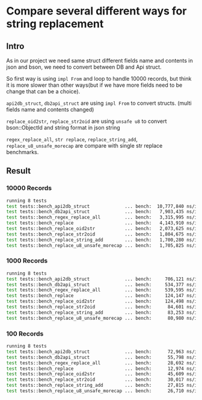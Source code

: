 # Compare several different ways for string replacement
## Intro

As in our project we need same struct different fields name and contents in json and bson, we need to convert between DB and Api struct. 

So first way is using `impl From` and loop to handle 10000 records, but think it is more slower than other ways(but if we have more fields need to be change that can be a choice).

`api2db_struct`, `db2api_struct` are using `impl From` to convert structs. (multi fields name and contents changed)

`replace_oid2str`, `replace_str2oid` are using `unsafe u8` to convert bson::ObjectId and string format in json string

`regex_replace_all`, `str replace`, `replace_string_add`, `replace_u8_unsafe_morecap` are compare with single str replace benchmarks.


## Result

### 10000 Records
```bash
running 8 tests  
test tests::bench_api2db_struct             ... bench:  10,777,840 ns/iter (+/- 1,541,968)  
test tests::bench_db2api_struct             ... bench:   7,903,435 ns/iter (+/- 2,178,199)  
test tests::bench_regex_replace_all         ... bench:   3,315,995 ns/iter (+/- 662,795)  
test tests::bench_replace                   ... bench:   4,143,910 ns/iter (+/- 947,399)  
test tests::bench_replace_oid2str           ... bench:   2,073,625 ns/iter (+/- 968,135)  
test tests::bench_replace_str2oid           ... bench:   1,804,675 ns/iter (+/- 580,960)  
test tests::bench_replace_string_add        ... bench:   1,700,280 ns/iter (+/- 617,699)  
test tests::bench_replace_u8_unsafe_morecap ... bench:   1,705,825 ns/iter (+/- 579,968)  
```

### 1000 Records
```bash
running 8 tests
test tests::bench_api2db_struct             ... bench:     706,121 ns/iter (+/- 224,431)
test tests::bench_db2api_struct             ... bench:     534,377 ns/iter (+/- 77,413)
test tests::bench_regex_replace_all         ... bench:     539,595 ns/iter (+/- 48,844)
test tests::bench_replace                   ... bench:     124,147 ns/iter (+/- 37,775)
test tests::bench_replace_oid2str           ... bench:     124,498 ns/iter (+/- 12,935)
test tests::bench_replace_str2oid           ... bench:      84,601 ns/iter (+/- 8,789)
test tests::bench_replace_string_add        ... bench:      83,253 ns/iter (+/- 15,767)
test tests::bench_replace_u8_unsafe_morecap ... bench:      80,980 ns/iter (+/- 26,040)
```

### 100 Records
```bash
running 8 tests
test tests::bench_api2db_struct             ... bench:      72,963 ns/iter (+/- 16,666)
test tests::bench_db2api_struct             ... bench:      55,798 ns/iter (+/- 8,361)
test tests::bench_regex_replace_all         ... bench:      28,692 ns/iter (+/- 2,772)
test tests::bench_replace                   ... bench:      12,974 ns/iter (+/- 2,994)
test tests::bench_replace_oid2str           ... bench:      45,609 ns/iter (+/- 35,226)
test tests::bench_replace_str2oid           ... bench:      30,017 ns/iter (+/- 10,950)
test tests::bench_replace_string_add        ... bench:      27,815 ns/iter (+/- 10,362)
test tests::bench_replace_u8_unsafe_morecap ... bench:      26,710 ns/iter (+/- 5,008)
```

